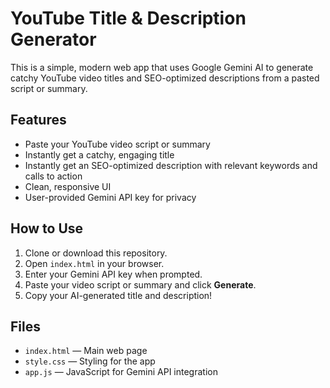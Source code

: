 # YouTube Title & Description Generator

This is a simple, modern web app that uses Google Gemini AI to generate catchy YouTube video titles and SEO-optimized descriptions from a pasted script or summary.

## Features

- Paste your YouTube video script or summary
- Instantly get a catchy, engaging title
- Instantly get an SEO-optimized description with relevant keywords and calls to action
- Clean, responsive UI
- User-provided Gemini API key for privacy

## How to Use

1. Clone or download this repository.
2. Open `index.html` in your browser.
3. Enter your Gemini API key when prompted.
4. Paste your video script or summary and click **Generate**.
5. Copy your AI-generated title and description!

## Files

- `index.html` — Main web page
- `style.css` — Styling for the app
- `app.js` — JavaScript for Gemini API integration


